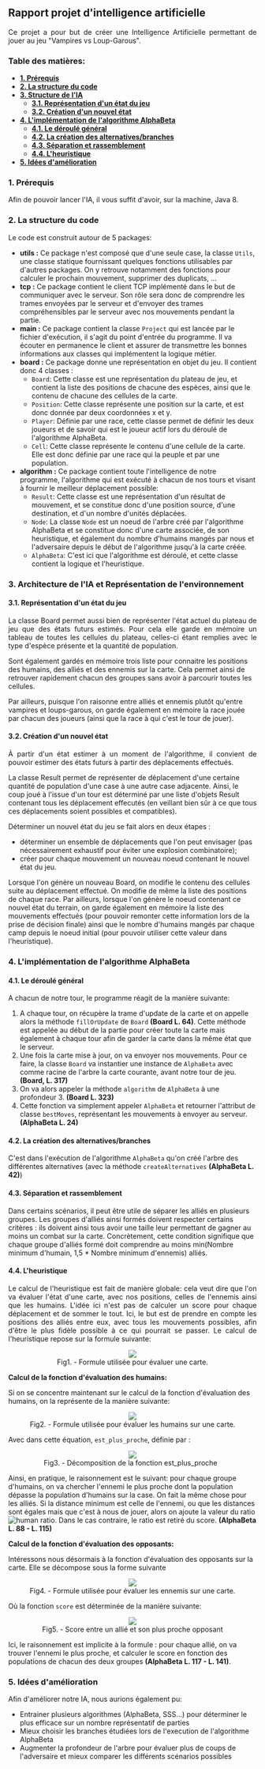 ﻿## Rapport projet d'intelligence artificielle 

<p align="justify">Ce projet a pour but de créer une Intelligence Artificielle permettant de jouer au jeu "Vampires vs Loup-Garous".</p>

### Table des matières: 
+ **[1. Prérequis](#prerequisites)**
+ **[2. La structure du code](#code_structure)**
+ **[3. Structure de l'IA](#ia_struct)**
  + **[3.1. Représentation d'un état du jeu](#board_representation)**
  + **[3.2. Création d'un nouvel état](#new_representation)**
+ **[4. L'implémentation de l'algorithme AlphaBeta](#alg_implementation)**
  + **[4.1. Le déroulé général](#general_behavior)**
  + **[4.2. La création des alternatives/branches](#branches)**
  + **[4.3. Séparation et rassemblement](#split_merge)**
  + **[4.4. L'heuristique](#heuristic)**
+ **[5. Idées d'amélioration](#next_steps)**

### 1. Prérequis  <a name="prerequisites"></a>

<p align="justify">Afin de pouvoir lancer l'IA, il vous suffit d'avoir, sur la machine, Java 8.</p>

### 2. La structure du code <a name="code_structure"></a>

<p align="justify">Le code est construit autour de 5 packages:

- **utils :** Ce package n'est composé que d'une seule case, la classe `Utils`, une classe statique fournissant quelques fonctions utilisables par d'autres packages. On y retrouve notamment des fonctions pour calculer le prochain mouvement, supprimer des duplicats, ...
- **tcp :** Ce package contient le client TCP implémenté dans le but de communiquer avec le serveur. Son rôle sera donc de comprendre les trames envoyées par le serveur et d'envoyer des trames compréhensibles par le serveur avec nos mouvements pendant la partie.
- **main :** Ce package contient la classe `Project` qui est lancée par le fichier d'exécution, il s'agit du point d'entrée du programme. Il va écouter en permanence le client et assurer de transmettre les bonnes informations aux classes qui implémentent la logique métier.
- **board :** Ce package donne une représentation en objet du jeu. Il contient donc 4 classes : 
  - `Board`: Cette classe est une représentation du plateau de jeu, et contient la liste des positions de chacune des espèces, ainsi que le contenu de chacune des cellules de la carte.
  - `Position`: Cette classe représente une position sur la carte, et est donc donnée par deux coordonnées x et y.
  - `Player`: Définie par une race, cette classe permet de définir les deux joueurs et de savoir qui est le joueur actif lors du déroulé de l'algorithme AlphaBeta.
  - `Cell`: Cette classe représente le contenu d'une cellule de la carte. Elle est donc définie par une race qui la peuple et par une population.
- **algorithm :** Ce package contient toute l'intelligence de notre programme, l'algorithme qui est exécuté à chacun de nos tours et visant à fournir le meilleur déplacement possible:
  - `Result`: Cette classe est une représentation d'un résultat de mouvement, et se constitue donc d'une position source, d'une destination, et d'un nombre d'unités déplacées.
  - `Node`: La classe `Node` est un noeud de l'arbre créé par l'algorithme AlphaBeta et se constitue donc d'une carte associée, de son heuristique, et également du nombre d'humains mangés par nous et l'adversaire depuis le début de l'algorithme jusqu'à la carte créée.
  - `AlphaBeta`: C'est ici que l'algorithme est déroulé, et cette classe contient la logique et l'heuristique. </p>
  
### 3. Architecture de l'IA et Représentation de l'environnement <a name="ia_struct"></a>

#### 3.1. Représentation d'un état du jeu <a name="board_representation"></a>
  
<p align="justify">La classe Board permet aussi bien de représenter l'état actuel du plateau de jeu que des états futurs estimés. Pour cela elle garde en mémoire un tableau de toutes les cellules du plateau, celles-ci étant remplies avec le type d'espèce présente et la quantité de population. 

Sont également gardés en mémoire trois liste pour connaitre les positions des humains, des alliés et des ennemis sur la carte. Cela permet ainsi de retrouver rapidement chacun des groupes sans avoir à parcourir toutes les cellules.

Par ailleurs, puisque l'on raisonne entre alliés et ennemis plutôt qu'entre vampires et loups-garous, on garde également en mémoire la race jouée par chacun des joueurs (ainsi que la race à qui c'est le tour de jouer).</p>

#### 3.2. Création d'un nouvel état <a name="new_representation"></a>

<p align="justify">À partir d'un état estimer à un moment de l'algorithme, il convient de pouvoir estimer des états futurs à partir des déplacements effectués. 

La classe Result permet de représenter de déplacement d'une certaine quantité de population d'une case à une autre case adjacente. Ainsi, le coup joué à l'issue d'un tour est déterminé par une liste d'objets Result contenant tous les déplacement effecutés (en veillant bien sûr à ce que tous ces déplacements soient possibles et compatibles).

Déterminer un nouvel état du jeu se fait alors en deux étapes :
- déterminer un ensemble de déplacements que l'on peut envisager (pas nécessairement exhaustif pour éviter une explosion combinatoire);
- créer pour chaque mouvement un nouveau noeud contenant le nouvel état du jeu.

Lorsque l'on génère un nouveau Board, on modifie le contenu des cellules suite au déplacement effectué. On modifie de même la liste des positions de chaque race. Par ailleurs, lorsque l'on génère le noeud contenant ce nouvel état du terrain, on garde également en mémoire la liste des mouvements effectués (pour pouvoir remonter cette information lors de la prise de décision finale) ainsi que le nombre d'humains mangés par chaque camp depuis le noeud initial (pour pouvoir utiliser cette valeur dans l'heuristique).

</p>

<!-- 3.3. Branches -->
  
### 4. L'implémentation de l'algorithme AlphaBeta <a name="alg_implementation"></a>

#### 4.1. Le déroulé général <a name="general_behavior"></a>

<p align="justify">A chacun de notre tour, le programme réagit de la manière suivante:

1. A chaque tour, on récupère la trame d'update de la carte et on appelle alors la méthode `fillOrUpdate` de `Board` **(Board L. 64)**. Cette méthode est appelée au début de la partie pour créer toute la carte mais également à chaque tour afin de garder la carte dans la même état que le serveur.
2. Une fois la carte mise à jour, on va envoyer nos mouvements. Pour ce faire, la classe `Board` va instantier une instance de `AlphaBeta` avec comme racine de l'arbre la carte courante, avant notre tour de jeu. **(Board, L. 317)**
3. On va alors appeler la méthode `algorithm` de `AlphaBeta` à une profondeur 3. **(Board L. 323)**
4. Cette fonction va simplement appeler `AlphaBeta` et retourner l'attribut de classe `bestMoves`, représentant les mouvements à envoyer au serveur. **(AlphaBeta L. 24)**
</p>

#### 4.2. La création des alternatives/branches <a name="branches"></a>

C'est dans l'exécution de l'algorithme `AlphaBeta` qu'on créé l'arbre des différentes alternatives (avec la méthode `createAlternatives` **(AlphaBeta L. 42)**)

#### 4.3. Séparation et rassemblement <a name="split_merge"></a>

Dans certains scénarios, il peut être utile de séparer les alliés en plusieurs groupes. Les groupes d'alliés ainsi formés doivent respecter certains critères : ils doivent ainsi tous avoir une taille leur permettant de gagner au moins un combat sur la carte. Concrètement, cette condition signifique que chaque groupe d'alliés formé doit comprendre au moins min(Nombre minimum d'humain, 1,5 * Nombre minimum d'ennemis) alliés.


#### 4.4. L'heuristique <a name="heuristic"></a>

<p align="justify">Le calcul de l'heuristique est fait de manière globale: cela veut dire que l'on va évaluer l'état d'une carte, avec nos positions, celles de l'ennemis ainsi que les humains. L'idée ici n'est pas de calculer un score pour chaque déplacement et de sommer le tout. Ici, le but est de prendre en compte les positions des alliés entre eux, avec tous les mouvements possibles, afin d'être le plus fidèle possible à ce qui pourrait se passer. Le calcul de l'heuristique repose sur la formule suivante:</p>

<figure>
  <p align="center">
    <img src="./report/heuristic_full.png"/>
    <br>Fig1. - Formule utilisée pour évaluer une carte.
  </p>
</figure>

**Calcul de la fonction d'évaluation des humains:**

Si on se concentre maintenant sur le calcul de la fonction d'évaluation des humains, on la représente de la manière suivante:

<figure>
  <p align="center">
    <img src="./report/heuristic_humans.png"/>
    <br>Fig2. - Formule utilisée pour évaluer les humains sur une carte.
  </p>
</figure>

Avec dans cette équation, `est_plus_proche`, définie par : 

<figure>
  <p align="center">
    <img src="./report/is_nearest.png"/>
    <br>Fig3. - Décomposition de la fonction est_plus_proche
  </p>
</figure>

Ainsi, en pratique, le raisonnement est le suivant: pour chaque groupe d'humains, on va chercher l'ennemi le plus proche dont la population dépasse la population d'humains sur la case. On fait la même chose pour les alliés. Si la distance minimum est celle de l'ennemi, ou que les distances sont égales mais que c'est à nous de jouer, alors on ajoute la valeur du ratio ![human ratio](./report/human_ratio.png "Nombre d'humains / distance minimale"). Dans le cas contraire, le ratio est retiré du score. **(AlphaBeta L. 88 - L. 115)**

**Calcul de la fonction d'évaluation des opposants:**

Intéressons nous désormais à la fonction d'évaluation des opposants sur la carte. Elle se décompose sous la forme suivante

<figure>
  <p align="center">
    <img src="./report/heuristic_humans.png"/>
    <br>Fig4. - Formule utilisée pour évaluer les ennemis sur une carte.
  </p>
</figure>

Où la fonction `score` est déterminée de la manière suivante:

<figure>
  <p align="center">
    <img src="./report/score_ennemi_allie.png"/>
    <br>Fig5. - Score entre un allié et son plus proche opposant
  </p>
</figure>

Ici, le raisonnement est implicite à la formule : pour chaque allié, on va trouver l'ennemi le plus proche, et calculer le score en fonction des populations de chacun des deux groupes **(AlphaBeta L. 117 - L. 141)**.

### 5. Idées d'amélioration <a name="next_steps"></a>

Afin d'améliorer notre IA, nous aurions également pu: 
- Entrainer plusieurs algorithmes (AlphaBeta, SSS...) pour déterminer le plus efficace sur un nombre représentatif de parties
- Mieux choisir les branches étudiées lors de l'execution de l'algorithme AlphaBeta
- Augmenter la profondeur de l'arbre pour évaluer plus de coups de l'adversaire et mieux comparer les différents scénarios possibles